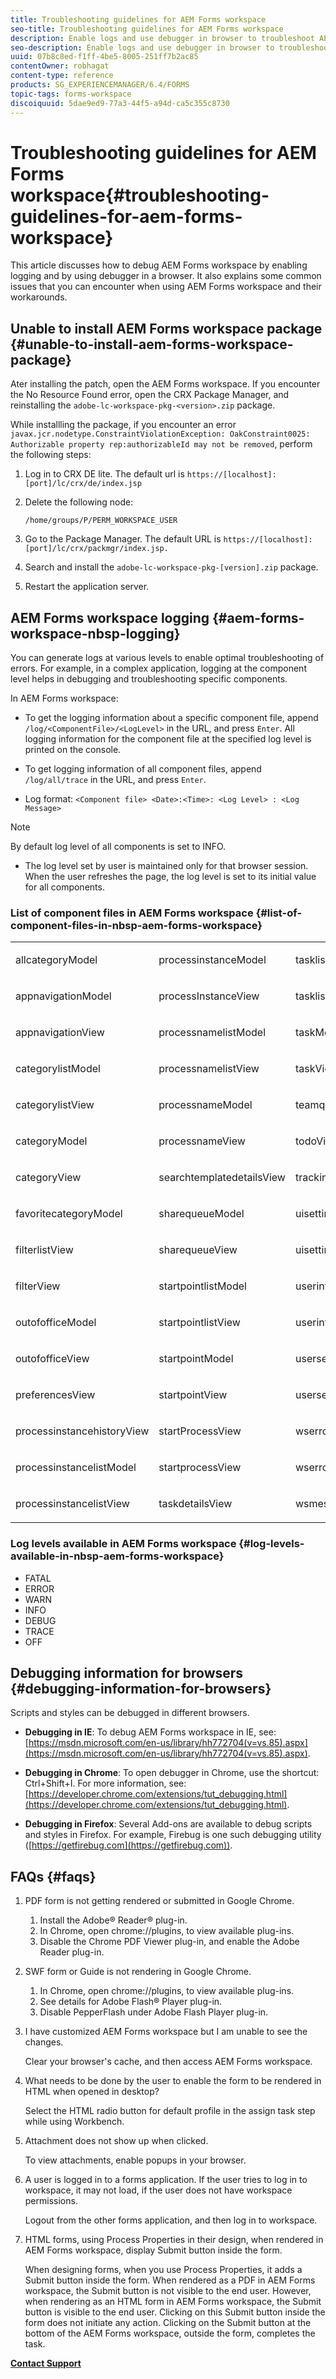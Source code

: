 ```yaml
---
title: Troubleshooting guidelines for AEM Forms workspace
seo-title: Troubleshooting guidelines for AEM Forms workspace
description: Enable logs and use debugger in browser to troubleshoot AEM Forms workspace.
seo-description: Enable logs and use debugger in browser to troubleshoot AEM Forms workspace.
uuid: 07b8c8ed-f1ff-4be5-8005-251ff7b2ac85
contentOwner: robhagat
content-type: reference
products: SG_EXPERIENCEMANAGER/6.4/FORMS
topic-tags: forms-workspace
discoiquuid: 5dae9ed9-77a3-44f5-a94d-ca5c355c8730
---
```


# Troubleshooting guidelines for AEM Forms workspace{#troubleshooting-guidelines-for-aem-forms-workspace}

This article discusses how to debug AEM Forms workspace by enabling logging and by using debugger in a browser. It also explains some common issues that you can encounter when using AEM Forms workspace and their workarounds.

## Unable to install AEM Forms workspace package {#unable-to-install-aem-forms-workspace-package}

Ater installing the patch, open the AEM Forms workspace. If you encounter the No Resource Found error, open the CRX Package Manager, and reinstalling the `adobe-lc-workspace-pkg-<version>.zip` package.

While installling the package, if you encounter an error `javax.jcr.nodetype.ConstraintViolationException: OakConstraint0025: Authorizable property rep:authorizableId may not be removed`, perform the following steps:

1. Log in to CRX DE lite. The default url is `https://[localhost]:[port]/lc/crx/de/index.jsp`
1. Delete the following node:

   `/home/groups/P/PERM_WORKSPACE_USER`

1. Go to the Package Manager. The default URL is `https://[localhost]:[port]/lc/crx/packmgr/index.jsp.`
1. Search and install the `adobe-lc-workspace-pkg-[version].zip` package.
1. Restart the application server.

## AEM Forms workspace&nbsp;logging {#aem-forms-workspace-nbsp-logging}

You can generate logs at various levels to enable optimal troubleshooting of errors. For example, in a complex application, logging at the component level helps in debugging and troubleshooting specific components.

In AEM Forms workspace:

* To get the logging information about a specific component file, append `/log/<ComponentFile>/<LogLevel>` in the URL, and press `Enter`. All logging information for the component file at the specified log level is printed on the console.

* To get logging information of all component files, append `/log/all/trace` in the URL, and press `Enter`.

* Log format: `<Component file> <Date>:<Time>: <Log Level> : <Log Message>`

>[!NOTE]
>
>By default log level of all components is set to INFO.

* The log level set by user is maintained only for that browser session. When the user refreshes the page, the log level is set to its initial value for all components.

### List of component files in&nbsp;AEM Forms workspace {#list-of-component-files-in-nbsp-aem-forms-workspace}

<table> 
 <tbody> 
  <tr> 
   <td><p>allcategoryModel</p> </td> 
   <td><p>processinstanceModel</p> </td> 
   <td><p>tasklistModel</p> </td> 
  </tr> 
  <tr> 
   <td><p>appnavigationModel</p> </td> 
   <td><p>processInstanceView</p> </td> 
   <td><p>tasklistView</p> </td> 
  </tr> 
  <tr> 
   <td><p>appnavigationView</p> </td> 
   <td><p>processnamelistModel</p> </td> 
   <td><p>taskModel</p> </td> 
  </tr> 
  <tr> 
   <td><p>categorylistModel</p> </td> 
   <td><p>processnamelistView</p> </td> 
   <td><p>taskView</p> </td> 
  </tr> 
  <tr> 
   <td><p>categorylistView</p> </td> 
   <td><p>processnameModel</p> </td> 
   <td><p>teamqueuesView</p> </td> 
  </tr> 
  <tr> 
   <td><p>categoryModel</p> </td> 
   <td><p>processnameView</p> </td> 
   <td><p>todoView</p> </td> 
  </tr> 
  <tr> 
   <td><p>categoryView</p> </td> 
   <td><p>searchtemplatedetailsView</p> </td> 
   <td><p>trackingView</p> </td> 
  </tr> 
  <tr> 
   <td><p>favoritecategoryModel</p> </td> 
   <td><p>sharequeueModel</p> </td> 
   <td><p>uisettingsModel</p> </td> 
  </tr> 
  <tr> 
   <td><p>filterlistView</p> </td> 
   <td><p>sharequeueView</p> </td> 
   <td><p>uisettingsView</p> </td> 
  </tr> 
  <tr> 
   <td><p>filterView</p> </td> 
   <td><p>startpointlistModel</p> </td> 
   <td><p>userinfoModel</p> </td> 
  </tr> 
  <tr> 
   <td><p>outofofficeModel</p> </td> 
   <td><p>startpointlistView</p> </td> 
   <td><p>userinfoView</p> </td> 
  </tr> 
  <tr> 
   <td><p>outofofficeView</p> </td> 
   <td><p>startpointModel</p> </td> 
   <td><p>usersearchModel</p> </td> 
  </tr> 
  <tr> 
   <td><p>preferencesView</p> </td> 
   <td><p>startpointView</p> </td> 
   <td><p>usersearchView</p> </td> 
  </tr> 
  <tr> 
   <td><p>processinstancehistoryView</p> </td> 
   <td><p>startProcessView</p> </td> 
   <td><p>wserrorModel</p> </td> 
  </tr> 
  <tr> 
   <td><p>processinstancelistModel</p> </td> 
   <td><p>startprocessView</p> </td> 
   <td><p>wserrorView</p> </td> 
  </tr> 
  <tr> 
   <td><p>processinstancelistView</p> </td> 
   <td><p>taskdetailsView</p> </td> 
   <td><p>wsmessageView</p> </td> 
  </tr> 
 </tbody> 
</table>

### Log levels available in&nbsp;AEM Forms workspace {#log-levels-available-in-nbsp-aem-forms-workspace}

* FATAL
* ERROR
* WARN
* INFO
* DEBUG
* TRACE
* OFF

## Debugging information for browsers {#debugging-information-for-browsers}

Scripts and styles can be debugged in different browsers.

* **Debugging in IE**: To debug AEM Forms workspace in IE, see: [https://msdn.microsoft.com/en-us/library/hh772704(v=vs.85).aspx](https://msdn.microsoft.com/en-us/library/hh772704(v=vs.85).aspx).

* **Debugging in Chrome**: To open debugger in Chrome, use the shortcut: Ctrl+Shift+I. For more information, see: [https://developer.chrome.com/extensions/tut_debugging.html](https://developer.chrome.com/extensions/tut_debugging.html).

* **Debugging in Firefox**: Several Add-ons are available to debug scripts and styles in Firefox. For example, Firebug is one such debugging utility ([https://getfirebug.com](https://getfirebug.com)).

## FAQs {#faqs}

1. PDF form is not getting rendered or submitted in Google Chrome.

    1. Install the Adobe® Reader® plug-in.
    1. In Chrome, open chrome://plugins, to view available plug-ins. 
    1. Disable the Chrome PDF Viewer plug-in, and enable the Adobe Reader plug-in.

1. SWF form or Guide is not rendering in Google Chrome.

    1. In Chrome, open chrome://plugins, to view available plug-ins.
    1. See details for Adobe Flash® Player plug-in.
    1. Disable PepperFlash under Adobe Flash Player plug-in.

1. I have customized AEM Forms workspace but I am unable to see the changes.

   Clear your browser's cache, and then access AEM Forms workspace.

1. What needs to be done by the user to enable the form to be rendered in HTML when opened in desktop?

   Select the HTML radio button for default profile in the assign task step while using Workbench.

1. Attachment does not show up when clicked.

   To view attachments, enable popups in your browser.

1. A user is logged in to a forms application. If the user tries to log in to workspace, it may not load, if the user does not have workspace permissions.

   Logout from the other forms application, and then log in to workspace.

1. HTML forms, using Process Properties in their design, when rendered in AEM Forms workspace, display Submit button inside the form.

   When designing forms, when you use Process Properties, it adds a Submit button inside the form. When rendered as a PDF in AEM Forms workspace, the Submit button is not visible to the end user. However, when rendering as an HTML form in AEM Forms workspace, the Submit button is visible to the end user. Clicking on this Submit button inside the form does not initiate any action. Clicking on the Submit button at the bottom of the AEM Forms workspace, outside the form, completes the task.

[**Contact Support**](https://www.adobe.com/account/sign-in.supportportal.html)
